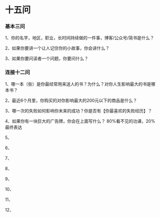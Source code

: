 # 十五问

### 基本三问

1、你的名字，地区，职业，长时间持续做的一件事，博客/公众号/简书是什么？

2、如果你要讲一个让人记住你的小故事，你会讲什么？

3、如果你要问读者一个问题，你要问什么？

### 连接十二问

1、哪一本（些）是你最经常用来送人的书？为什么？对你人生影响最大的书是哪本书？

2、最近6个月里，你购买的对你影响最大的200元以下的商品是什么？

3、哪一次的失败如何影响你未来的成功？你是否有【你最喜欢的失败经历】？

4、如果你有一块巨大的广告牌，你会在上面写什么？
80%看不见的功课，20%最终表达

5、

6、

7、

8、

9、

10、

11、

12、
